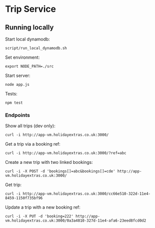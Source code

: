 # Trip Service

## Running locally

Start local dynamodb:

````
script/run_local_dynamodb.sh
````

Set environment:

````
export NODE_PATH=./src
````

Start server:

````
node app.js
````

Tests:

````
npm test
````

### Endpoints

Show all trips (dev only):

````
curl -i http://app-vm.holidayextras.co.uk:3000/
````

Get a trip via a booking ref:

````
curl -i http://app-vm.holidayextras.co.uk:3000/?ref=abc
````

Create a new trip with two linked bookings:

````
curl -i -X POST -d 'bookings[]=abc&bookings[]=cde' http://app-vm.holidayextras.co.uk:3000/
```` 

Get trip:

````
curl -i http://app-vm.holidayextras.co.uk:3000/cc66e510-322d-11e4-8459-1150f735bf96
````

Update a trip with a new booking ref:

````
curl -i -X PUT -d 'booking=222' http://app-vm.holidayextras.co.uk:3000/0a3a4810-327d-11e4-afa6-23eed8fcd0d2
````

